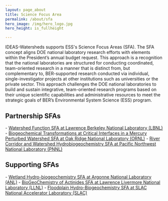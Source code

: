 ```yaml
---
layout: page_about
title: Science Focus Area
permalink: /about/sfa
hero_image: /img/hero_logo.jpg
hero_height: is_fullheight

---
```


IDEAS-Watersheds supports ESS's Science Focus Areas (SFA). The SFA concept aligns DOE national laboratory research efforts with elements within the President’s annual budget request.  This approach is a recognition that the national laboratories are structured for conducting coordinated, team-oriented research in a manner that is distinct from, but complementary to, BER-supported research conducted via individual, single-investigator projects at other institutions such as universities or the private sector. This approach challenges the DOE national laboratories to build and sustain integrative, team-oriented research programs based on their unique scientific capabilities and administrative resources to meet the strategic goals of BER’s Environmental System Science (ESS) program. 

<h2>Partnership SFAs</h2>
- <a href="https://watershed.lbl.gov/">Watershed Function SFA at Lawrence Berkeley National Laboratory (LBNL)</a>
- <a href="https://www.esd.ornl.gov/programs/rsfa/index.shtml">Biogeochemical Transformations at Critical Interfaces in a Mercury Perturbed Watershed SFA at Oak Ridge National Laboratory (ORNL)</a>
- <a href="https://www.pnnl.gov/projects/river-corridor">River Corridor and Watershed Hydrobiogeochemistry SFA at Pacific Northwest National Laboratory (PNNL)</a>


<h2>Supporting SFAs</h2>
- <a href="https://www.anl.gov/bio/subsurface-biogeochemical-research">Wetland Hydro-biogeochemistry SFA at Argonne National Laboratory (ANL)</a>
- <a href="https://seaborg.llnl.gov/research/environmental-radiochemistry">BioGeoChemistry of Actinides SFA at Lawrence Livermore National Laboratory (LLNL)</a>
- <a href="https://www-ssrl.slac.stanford.edu/sfa/">Floodplain Hydro-Biogeochemistry SFA at SLAC National Accelerator Laboratory (SLAC)</a>
